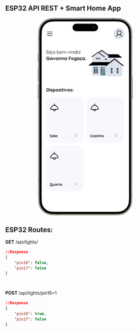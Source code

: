 ## ESP32 API REST + Smart Home App

<!-- <p align="center">
  <img width="300" src=".github/images/ESP32.png">
</p> -->

<p align="center">
  <img width="300" src=".github/images/mockup.png">
</p>

## ESP32 Routes:
**GET**
/api/lights/
```json
//Response
{
    "pin16": false,
    "pin17": false
}
```
<br/>

**POST** /api/lights/pin16=1
```json
//Response
{
    "pin16": true,
    "pin17": false
}
```
